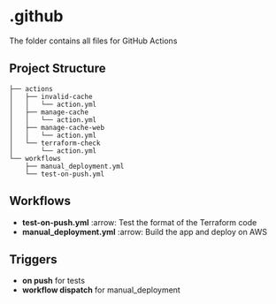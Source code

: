 # .github

The folder contains all files for GitHub Actions


## Project Structure
```
├── actions
│   ├── invalid-cache
│   │   └── action.yml
│   ├── manage-cache
│   │   └── action.yml
│   ├── manage-cache-web
│   │   └── action.yml
│   └── terraform-check
│       └── action.yml
└── workflows
    ├── manual_deployment.yml
    └── test-on-push.yml
```

## Workflows
- **test-on-push.yml** :arrow: Test the format of the Terraform code
- **manual_deployment.yml** :arrow: Build the app and deploy on AWS

## Triggers
- **on push** for tests
- **workflow dispatch** for manual_deployment